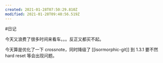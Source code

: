 ```yaml
---
created: 2021-01-28T07:50:29.810Z
modified: 2021-01-28T09:48:56.519Z
---
```

#日记

今天又浪费了很多时间来看车。。。反正又都买不起。

今天算是优化了一下 crossnote，同时降级了 [[isormorphic-git]] 到 1.3.1 要不然 hard reset 等会出现问题。  
